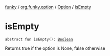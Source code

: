 [funky](../../index.md) / [org.funky.option](../index.md) / [Option](index.md) / [isEmpty](.)

# isEmpty

`abstract fun isEmpty(): `[`Boolean`](https://kotlinlang.org/api/latest/jvm/stdlib/kotlin/-boolean/index.html)

Returns true if the option is None, false otherwise

